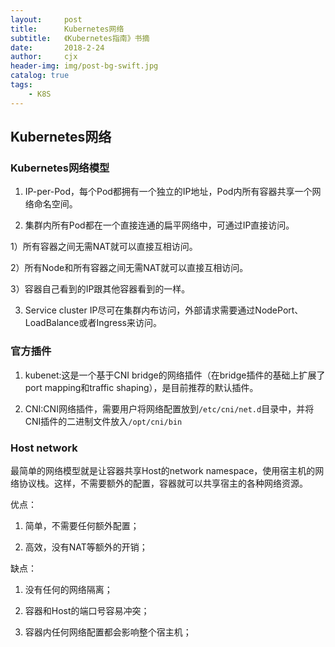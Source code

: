 ```yaml
---
layout:     post
title:      Kubernetes网络
subtitle:   《Kubernetes指南》书摘
date:       2018-2-24
author:     cjx
header-img: img/post-bg-swift.jpg
catalog: true
tags:
    - K8S
---
```


## Kubernetes网络

### Kubernetes网络模型

1. IP-per-Pod，每个Pod都拥有一个独立的IP地址，Pod内所有容器共享一个网络命名空间。

2. 集群内所有Pod都在一个直接连通的扁平网络中，可通过IP直接访问。
  
  1）所有容器之间无需NAT就可以直接互相访问。
  
  2）所有Node和所有容器之间无需NAT就可以直接互相访问。

  3）容器自己看到的IP跟其他容器看到的一样。

3. Service cluster IP尽可在集群内布访问，外部请求需要通过NodePort、LoadBalance或者Ingress来访问。

### 官方插件

1. kubenet:这是一个基于CNI bridge的网络插件（在bridge插件的基础上扩展了port mapping和traffic shaping），是目前推荐的默认插件。

2. CNI:CNI网络插件，需要用户将网络配置放到```/etc/cni/net.d```目录中，并将CNI插件的二进制文件放入```/opt/cni/bin```

### Host network

最简单的网络模型就是让容器共享Host的network namespace，使用宿主机的网络协议栈。这样，不需要额外的配置，容器就可以共享宿主的各种网络资源。

优点：

1. 简单，不需要任何额外配置；

2. 高效，没有NAT等额外的开销；

缺点：

1. 没有任何的网络隔离；

2. 容器和Host的端口号容易冲突；

3. 容器内任何网络配置都会影响整个宿主机；